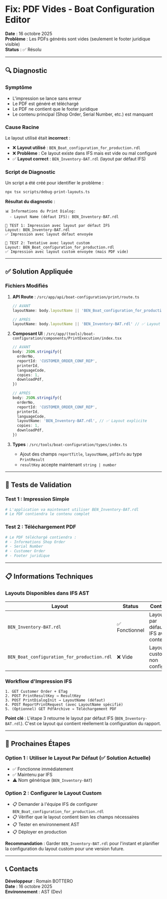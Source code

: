 # Fix: PDF Vides - Boat Configuration Editor

**Date** : 16 octobre 2025  
**Problème** : Les PDFs générés sont vides (seulement le footer juridique visible)  
**Status** : ✅ Résolu

---

## 🔍 Diagnostic

### Symptôme
- L'impression se lance sans erreur
- Le PDF est généré et téléchargé
- Le PDF ne contient que le footer juridique
- Le contenu principal (Shop Order, Serial Number, etc.) est manquant

### Cause Racine

Le layout utilisé était **incorrect** :
- ❌ **Layout utilisé** : `BEN_Boat_configuration_for_production.rdl`
- ❌ **Problème** : Ce layout existe dans IFS mais est vide ou mal configuré
- ✅ **Layout correct** : `BEN_Inventory-BAT.rdl` (layout par défaut IFS)

### Script de Diagnostic

Un script a été créé pour identifier le problème :

```bash
npx tsx scripts/debug-print-layouts.ts
```

**Résultat du diagnostic** :
```
📊 Informations du Print Dialog:
  - Layout Name (défaut IFS): BEN_Inventory-BAT.rdl
  
🧪 TEST 1: Impression avec layout par défaut IFS
Layout: BEN_Inventory-BAT.rdl
✅ Impression avec layout défaut envoyée

🧪 TEST 2: Tentative avec layout custom
Layout: BEN_Boat_configuration_for_production.rdl
✅ Impression avec layout custom envoyée (mais PDF vide)
```

---

## ✅ Solution Appliquée

### Fichiers Modifiés

1. **API Route** : `/src/app/api/boat-configuration/print/route.ts`
   ```typescript
   // AVANT
   layoutName: body.layoutName || 'BEN_Boat_configuration_for_production.rdl'
   
   // APRÈS
   layoutName: body.layoutName || 'BEN_Inventory-BAT.rdl' // ✅ Layout IFS validé
   ```

2. **Composant UI** : `/src/app/(tools)/boat-configuration/components/PrintExecution/index.tsx`
   ```typescript
   // AVANT
   body: JSON.stringify({
     orderNo,
     reportId: 'CUSTOMER_ORDER_CONF_REP',
     printerId,
     languageCode,
     copies: 1,
     downloadPdf,
   })
   
   // APRÈS
   body: JSON.stringify({
     orderNo,
     reportId: 'CUSTOMER_ORDER_CONF_REP',
     printerId,
     languageCode,
     layoutName: 'BEN_Inventory-BAT.rdl', // ✅ Layout explicite
     copies: 1,
     downloadPdf,
   })
   ```

3. **Types** : `/src/tools/boat-configuration/types/index.ts`
   - Ajout des champs `reportTitle`, `layoutName`, `pdfInfo` au type `PrintResult`
   - `resultKey` accepte maintenant `string | number`

---

## 🧪 Tests de Validation

### Test 1 : Impression Simple
```bash
# L'application va maintenant utiliser BEN_Inventory-BAT.rdl
# Le PDF contiendra le contenu complet
```

### Test 2 : Téléchargement PDF
```bash
# Le PDF téléchargé contiendra :
# - Informations Shop Order
# - Serial Number
# - Customer Order
# - Footer juridique
```

---

## 📋 Informations Techniques

### Layouts Disponibles dans IFS AST

| Layout | Status | Contenu |
|--------|--------|---------|
| `BEN_Inventory-BAT.rdl` | ✅ Fonctionnel | Layout par défaut IFS avec contenu |
| `BEN_Boat_configuration_for_production.rdl` | ❌ Vide | Layout custom non configuré |

### Workflow d'Impression IFS

```
1. GET Customer Order + ETag
2. POST PrintResultKey → ResultKey
3. POST PrintDialogInit → LayoutName (défaut)
4. POST ReportPrintRequest (avec LayoutName spécifié)
5. (Optionnel) GET PdfArchive → Téléchargement PDF
```

**Point clé** : L'étape 3 retourne le layout par défaut IFS (`BEN_Inventory-BAT.rdl`). C'est ce layout qui contient réellement la configuration du rapport.

---

## 🔮 Prochaines Étapes

### Option 1 : Utiliser le Layout Par Défaut (✅ Solution Actuelle)
- ✅ Fonctionne immédiatement
- ✅ Maintenu par IFS
- ⚠️ Nom générique (`BEN_Inventory-BAT`)

### Option 2 : Configurer le Layout Custom
- 📋 Demander à l'équipe IFS de configurer `BEN_Boat_configuration_for_production.rdl`
- 📋 Vérifier que le layout contient bien les champs nécessaires
- 📋 Tester en environnement AST
- 📋 Déployer en production

**Recommandation** : Garder `BEN_Inventory-BAT.rdl` pour l'instant et planifier la configuration du layout custom pour une version future.

---

## 📞 Contacts

**Développeur** : Romain BOTTERO  
**Date** : 16 octobre 2025  
**Environnement** : AST (Dev)
